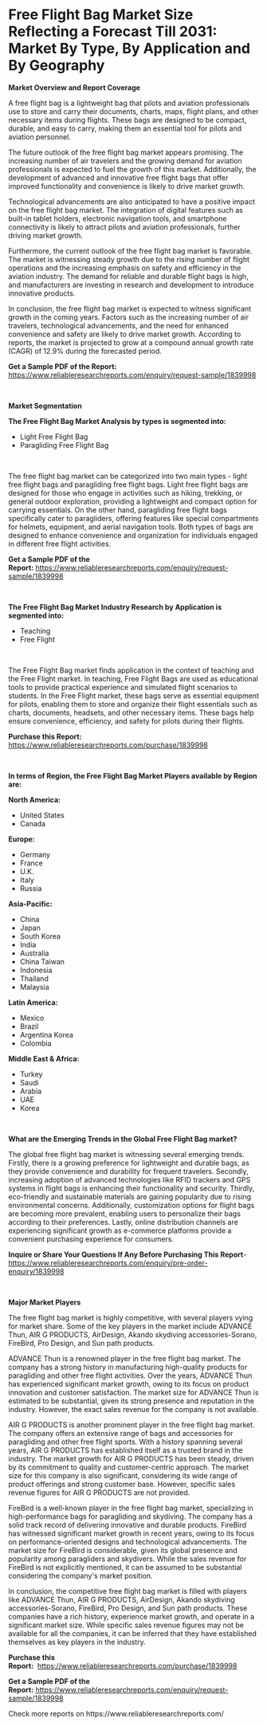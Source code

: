 <p><h1>Free Flight Bag Market Size Reflecting a Forecast Till 2031: Market By Type, By Application and By Geography</h1></p><p><strong>Market Overview and Report Coverage</strong></p>
<p><p>A free flight bag is a lightweight bag that pilots and aviation professionals use to store and carry their documents, charts, maps, flight plans, and other necessary items during flights. These bags are designed to be compact, durable, and easy to carry, making them an essential tool for pilots and aviation personnel.</p><p>The future outlook of the free flight bag market appears promising. The increasing number of air travelers and the growing demand for aviation professionals is expected to fuel the growth of this market. Additionally, the development of advanced and innovative free flight bags that offer improved functionality and convenience is likely to drive market growth.</p><p>Technological advancements are also anticipated to have a positive impact on the free flight bag market. The integration of digital features such as built-in tablet holders, electronic navigation tools, and smartphone connectivity is likely to attract pilots and aviation professionals, further driving market growth.</p><p>Furthermore, the current outlook of the free flight bag market is favorable. The market is witnessing steady growth due to the rising number of flight operations and the increasing emphasis on safety and efficiency in the aviation industry. The demand for reliable and durable flight bags is high, and manufacturers are investing in research and development to introduce innovative products.</p><p>In conclusion, the free flight bag market is expected to witness significant growth in the coming years. Factors such as the increasing number of air travelers, technological advancements, and the need for enhanced convenience and safety are likely to drive market growth. According to reports, the market is projected to grow at a compound annual growth rate (CAGR) of 12.9% during the forecasted period.</p></p>
<p><strong>Get a Sample PDF of the Report:</strong> <a href="https://www.reliableresearchreports.com/enquiry/request-sample/1839998">https://www.reliableresearchreports.com/enquiry/request-sample/1839998</a></p>
<p>&nbsp;</p>
<p><strong>Market Segmentation</strong></p>
<p><strong>The Free Flight Bag Market Analysis by types is segmented into:</strong></p>
<p><ul><li>Light Free Flight Bag</li><li>Paragliding Free Flight Bag</li></ul></p>
<p>&nbsp;</p>
<p><p>The free flight bag market can be categorized into two main types - light free flight bags and paragliding free flight bags. Light free flight bags are designed for those who engage in activities such as hiking, trekking, or general outdoor exploration, providing a lightweight and compact option for carrying essentials. On the other hand, paragliding free flight bags specifically cater to paragliders, offering features like special compartments for helmets, equipment, and aerial navigation tools. Both types of bags are designed to enhance convenience and organization for individuals engaged in different free flight activities.</p></p>
<p><strong>Get a Sample PDF of the Report:</strong>&nbsp;<a href="https://www.reliableresearchreports.com/enquiry/request-sample/1839998">https://www.reliableresearchreports.com/enquiry/request-sample/1839998</a></p>
<p>&nbsp;</p>
<p><strong>The Free Flight Bag Market Industry Research by Application is segmented into:</strong></p>
<p><ul><li>Teaching</li><li>Free Flight</li></ul></p>
<p>&nbsp;</p>
<p><p>The Free Flight Bag market finds application in the context of teaching and the Free Flight market. In teaching, Free Flight Bags are used as educational tools to provide practical experience and simulated flight scenarios to students. In the Free Flight market, these bags serve as essential equipment for pilots, enabling them to store and organize their flight essentials such as charts, documents, headsets, and other necessary items. These bags help ensure convenience, efficiency, and safety for pilots during their flights.</p></p>
<p><strong>Purchase this Report:</strong>&nbsp; <a href="https://www.reliableresearchreports.com/purchase/1839998">https://www.reliableresearchreports.com/purchase/1839998</a></p>
<p>&nbsp;</p>
<p><strong>In terms of Region, the Free Flight Bag Market Players available by Region are:</strong></p>
<p>
    <p> <strong> North America: </strong>
        <ul>
            <li>United States</li>
            <li>Canada</li>
        </ul>
        </p> 
    <p> <strong> Europe: </strong>
        <ul>
            <li>Germany</li>
            <li>France</li>
            <li>U.K.</li>
            <li>Italy</li>
            <li>Russia</li>
        </ul>
        </p> 
    <p> <strong> Asia-Pacific: </strong>
        <ul>
            <li>China</li>
            <li>Japan</li>
            <li>South Korea</li>
            <li>India</li>
            <li>Australia</li>
            <li>China Taiwan</li>
            <li>Indonesia</li>
            <li>Thailand</li>
            <li>Malaysia</li>
        </ul>
        </p> 
    <p> <strong> Latin America: </strong>
        <ul>
            <li>Mexico</li>
            <li>Brazil</li>
            <li>Argentina Korea</li>
            <li>Colombia</li>
        </ul>
        </p> 
    <p> <strong> Middle East & Africa: </strong>
        <ul>
            <li>Turkey</li>
            <li>Saudi</li>
            <li>Arabia</li>
            <li>UAE</li>
            <li>Korea</li>
        </ul>
    </p>
    </p>
<p>&nbsp;</p>
<p><strong>What are the Emerging Trends in the Global Free Flight Bag market?</strong></p>
<p><p>The global free flight bag market is witnessing several emerging trends. Firstly, there is a growing preference for lightweight and durable bags, as they provide convenience and durability for frequent travelers. Secondly, increasing adoption of advanced technologies like RFID trackers and GPS systems in flight bags is enhancing their functionality and security. Thirdly, eco-friendly and sustainable materials are gaining popularity due to rising environmental concerns. Additionally, customization options for flight bags are becoming more prevalent, enabling users to personalize their bags according to their preferences. Lastly, online distribution channels are experiencing significant growth as e-commerce platforms provide a convenient purchasing experience for consumers.</p></p>
<p><strong>Inquire or Share Your Questions If Any Before Purchasing This Report</strong>- <a href="https://www.reliableresearchreports.com/enquiry/pre-order-enquiry/1839998">https://www.reliableresearchreports.com/enquiry/pre-order-enquiry/1839998</a></p>
<p>&nbsp;</p>
<p><strong>Major Market Players</strong></p>
<p><p>The free flight bag market is highly competitive, with several players vying for market share. Some of the key players in the market include ADVANCE Thun, AIR G PRODUCTS, AirDesign, Akando skydiving accessories-Sorano, FireBird, Pro Design, and Sun path products. </p><p>ADVANCE Thun is a renowned player in the free flight bag market. The company has a strong history in manufacturing high-quality products for paragliding and other free flight activities. Over the years, ADVANCE Thun has experienced significant market growth, owing to its focus on product innovation and customer satisfaction. The market size for ADVANCE Thun is estimated to be substantial, given its strong presence and reputation in the industry. However, the exact sales revenue for the company is not available.</p><p>AIR G PRODUCTS is another prominent player in the free flight bag market. The company offers an extensive range of bags and accessories for paragliding and other free flight sports. With a history spanning several years, AIR G PRODUCTS has established itself as a trusted brand in the industry. The market growth for AIR G PRODUCTS has been steady, driven by its commitment to quality and customer-centric approach. The market size for this company is also significant, considering its wide range of product offerings and strong customer base. However, specific sales revenue figures for AIR G PRODUCTS are not provided.</p><p>FireBird is a well-known player in the free flight bag market, specializing in high-performance bags for paragliding and skydiving. The company has a solid track record of delivering innovative and durable products. FireBird has witnessed significant market growth in recent years, owing to its focus on performance-oriented designs and technological advancements. The market size for FireBird is considerable, given its global presence and popularity among paragliders and skydivers. While the sales revenue for FireBird is not explicitly mentioned, it can be assumed to be substantial considering the company's market position.</p><p>In conclusion, the competitive free flight bag market is filled with players like ADVANCE Thun, AIR G PRODUCTS, AirDesign, Akando skydiving accessories-Sorano, FireBird, Pro Design, and Sun path products. These companies have a rich history, experience market growth, and operate in a significant market size. While specific sales revenue figures may not be available for all the companies, it can be inferred that they have established themselves as key players in the industry.</p></p>
<p><strong>Purchase this Report:</strong>&nbsp;&nbsp;<a href="https://www.reliableresearchreports.com/purchase/1839998">https://www.reliableresearchreports.com/purchase/1839998</a></p>
<p></p>
<p><strong>Get a Sample PDF of the Report:</strong>&nbsp;<a href="https://www.reliableresearchreports.com/enquiry/request-sample/1839998">https://www.reliableresearchreports.com/enquiry/request-sample/1839998</a></p>
<p>Check more reports on https://www.reliableresearchreports.com/</p>